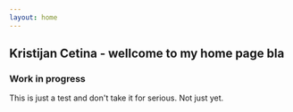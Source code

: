 ```yaml
---
layout: home
---
```

## Kristijan Cetina - wellcome to my home page bla
### Work in progress
This is just a test and don't take it for serious.
Not just yet.
